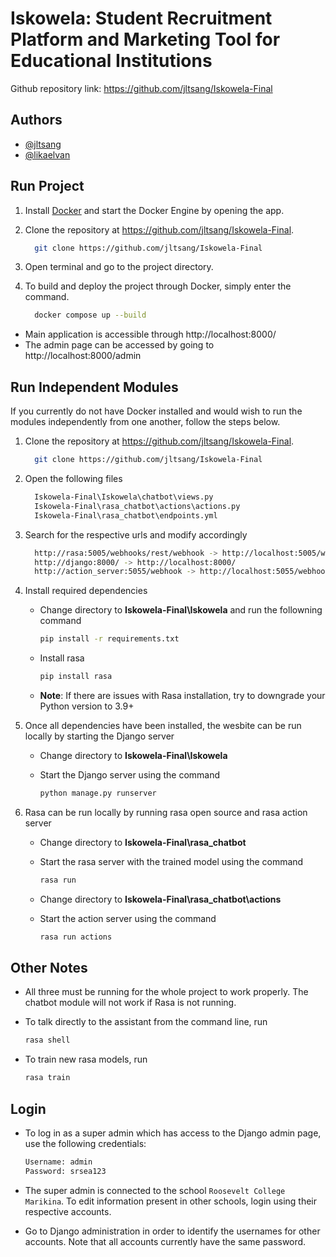 
# Iskowela: Student Recruitment Platform and Marketing Tool for Educational Institutions

Github repository link: https://github.com/jltsang/Iskowela-Final

## Authors
- [@jltsang](https://www.github.com/jltsang)
- [@likaelvan](https://www.github.com/likaelvan)

## Run Project
1. Install [Docker](https://www.docker.com/) and start the Docker Engine by opening the app.

2. Clone the repository at https://github.com/jltsang/Iskowela-Final.

  	```bash
      git clone https://github.com/jltsang/Iskowela-Final
  	```

3. Open terminal and go to the project directory.
4. To build and deploy the project through Docker, simply enter the command.

    ```bash
      docker compose up --build
    ```

* Main application is accessible through http://localhost:8000/
* The admin page can be accessed by going to http://localhost:8000/admin
## Run Independent Modules

If you currently do not have Docker installed and would wish to run the modules independently from one another, follow the steps below.

1. Clone the repository at https://github.com/jltsang/Iskowela-Final.

    ```bash
      git clone https://github.com/jltsang/Iskowela-Final
    ```

2. Open the following files

    ```bash
      Iskowela-Final\Iskowela\chatbot\views.py
      Iskowela-Final\rasa_chatbot\actions\actions.py
      Iskowela-Final\rasa_chatbot\endpoints.yml
    ```

3. Search for the respective urls and modify accordingly

    ```bash
      http://rasa:5005/webhooks/rest/webhook -> http://localhost:5005/webhooks/rest/webhook
      http://django:8000/ -> http://localhost:8000/
      http://action_server:5055/webhook -> http://localhost:5055/webhook
    ```

4. Install required dependencies

    * Change directory to **Iskowela-Final\Iskowela** and run the followning command

        ```bash
        pip install -r requirements.txt
        ```

    * Install rasa

        ```bash
        pip install rasa
        ```

    * **Note**: If there are issues with Rasa installation, try to downgrade your Python version to 3.9+
    
5. Once all dependencies have been installed, the wesbite can be run locally by starting the Django server

    * Change directory to **Iskowela-Final\Iskowela**

    * Start the Django server using the command

        ```bash
        python manage.py runserver
        ```

6. Rasa can be run locally by running rasa open source and rasa action server

    * Change directory to **Iskowela-Final\rasa_chatbot**

    * Start the rasa server with the trained model using the command

        ```bash
        rasa run 
        ```

    * Change directory to **Iskowela-Final\rasa_chatbot\actions**

    * Start the action server using the command
        ```bash
        rasa run actions
        ```
        
## Other Notes

* All three must be running for the whole project to work properly. The chatbot module will not work if Rasa is not running.

* To talk directly to the assistant from the command line, run
     ```bash
    rasa shell
    ```
        
* To train new rasa models, run
     ```bash
    rasa train
    ```

## Login

* To log in as a super admin which has access to the Django admin page, use the following credentials:

     ```bash
    Username: admin
    Password: srsea123
    ```

* The super admin is connected to the school `Roosevelt College Marikina`. To edit information present in other schools, login using their respective accounts.

* Go to Django administration in order to identify the usernames for other accounts. Note that all accounts currently have the same password.
